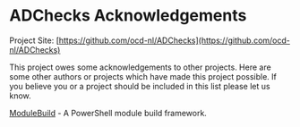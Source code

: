 # ADChecks Acknowledgements

Project Site: [https://github.com/ocd-nl/ADChecks](https://github.com/ocd-nl/ADChecks)

This project owes some acknowledgements to other projects. Here are some other authors or projects which have made this project possible. If you believe you or a project should be included in this list please let us know.

[ModuleBuild](https://github.com/zloeber/ModuleBuild) - A PowerShell module build framework.
